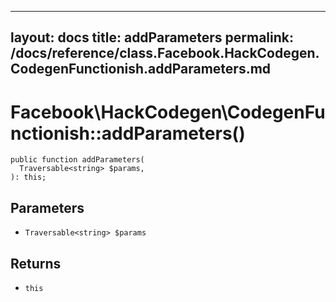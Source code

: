 
***

layout: docs
title: addParameters
permalink: /docs/reference/class.Facebook.HackCodegen.CodegenFunctionish.addParameters.md
---







# Facebook\\HackCodegen\\CodegenFunctionish::addParameters()




``` Hack
public function addParameters(
  Traversable<string> $params,
): this;
```




## Parameters




* ` Traversable<string> $params `




## Returns




- ` this `